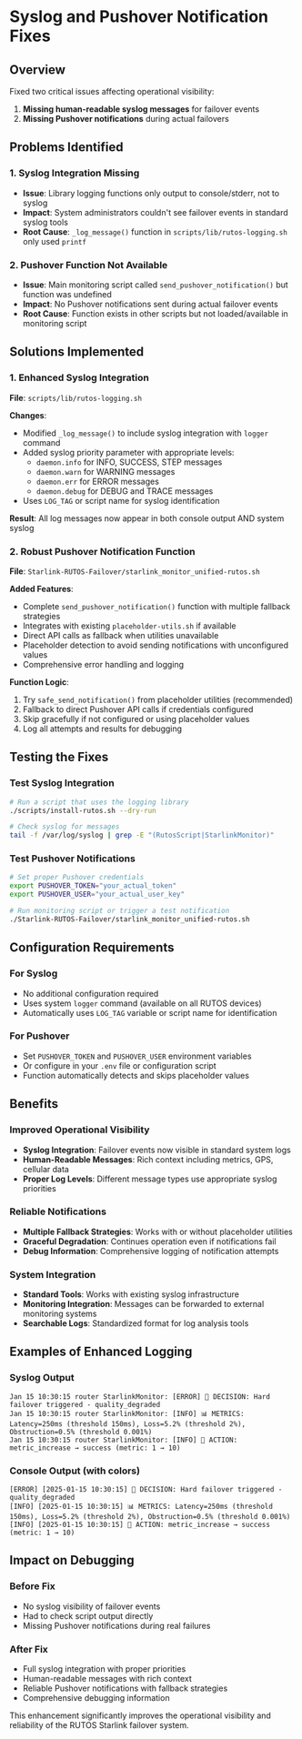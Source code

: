 # Syslog and Pushover Notification Fixes

## Overview
Fixed two critical issues affecting operational visibility:
1. **Missing human-readable syslog messages** for failover events
2. **Missing Pushover notifications** during actual failovers

## Problems Identified

### 1. Syslog Integration Missing
- **Issue**: Library logging functions only output to console/stderr, not to syslog
- **Impact**: System administrators couldn't see failover events in standard syslog tools
- **Root Cause**: `_log_message()` function in `scripts/lib/rutos-logging.sh` only used `printf`

### 2. Pushover Function Not Available
- **Issue**: Main monitoring script called `send_pushover_notification()` but function was undefined
- **Impact**: No Pushover notifications sent during actual failover events
- **Root Cause**: Function exists in other scripts but not loaded/available in monitoring script

## Solutions Implemented

### 1. Enhanced Syslog Integration

**File**: `scripts/lib/rutos-logging.sh`

**Changes**:
- Modified `_log_message()` to include syslog integration with `logger` command
- Added syslog priority parameter with appropriate levels:
  - `daemon.info` for INFO, SUCCESS, STEP messages
  - `daemon.warn` for WARNING messages  
  - `daemon.err` for ERROR messages
  - `daemon.debug` for DEBUG and TRACE messages
- Uses `LOG_TAG` or script name for syslog identification

**Result**: All log messages now appear in both console output AND system syslog

### 2. Robust Pushover Notification Function

**File**: `Starlink-RUTOS-Failover/starlink_monitor_unified-rutos.sh`

**Added Features**:
- Complete `send_pushover_notification()` function with multiple fallback strategies
- Integrates with existing `placeholder-utils.sh` if available
- Direct API calls as fallback when utilities unavailable
- Placeholder detection to avoid sending notifications with unconfigured values
- Comprehensive error handling and logging

**Function Logic**:
1. Try `safe_send_notification()` from placeholder utilities (recommended)
2. Fallback to direct Pushover API calls if credentials configured
3. Skip gracefully if not configured or using placeholder values
4. Log all attempts and results for debugging

## Testing the Fixes

### Test Syslog Integration
```bash
# Run a script that uses the logging library
./scripts/install-rutos.sh --dry-run

# Check syslog for messages
tail -f /var/log/syslog | grep -E "(RutosScript|StarlinkMonitor)"
```

### Test Pushover Notifications
```bash
# Set proper Pushover credentials
export PUSHOVER_TOKEN="your_actual_token"
export PUSHOVER_USER="your_actual_user_key"

# Run monitoring script or trigger a test notification
./Starlink-RUTOS-Failover/starlink_monitor_unified-rutos.sh
```

## Configuration Requirements

### For Syslog
- No additional configuration required
- Uses system `logger` command (available on all RUTOS devices)
- Automatically uses `LOG_TAG` variable or script name for identification

### For Pushover
- Set `PUSHOVER_TOKEN` and `PUSHOVER_USER` environment variables
- Or configure in your `.env` file or configuration script
- Function automatically detects and skips placeholder values

## Benefits

### Improved Operational Visibility
- **Syslog Integration**: Failover events now visible in standard system logs
- **Human-Readable Messages**: Rich context including metrics, GPS, cellular data
- **Proper Log Levels**: Different message types use appropriate syslog priorities

### Reliable Notifications
- **Multiple Fallback Strategies**: Works with or without placeholder utilities
- **Graceful Degradation**: Continues operation even if notifications fail
- **Debug Information**: Comprehensive logging of notification attempts

### System Integration
- **Standard Tools**: Works with existing syslog infrastructure
- **Monitoring Integration**: Messages can be forwarded to external monitoring systems
- **Searchable Logs**: Standardized format for log analysis tools

## Examples of Enhanced Logging

### Syslog Output
```
Jan 15 10:30:15 router StarlinkMonitor: [ERROR] 🚨 DECISION: Hard failover triggered - quality_degraded
Jan 15 10:30:15 router StarlinkMonitor: [INFO] 📊 METRICS: Latency=250ms (threshold 150ms), Loss=5.2% (threshold 2%), Obstruction=0.5% (threshold 0.001%)
Jan 15 10:30:15 router StarlinkMonitor: [INFO] 🎯 ACTION: metric_increase → success (metric: 1 → 10)
```

### Console Output (with colors)
```
[ERROR] [2025-01-15 10:30:15] 🚨 DECISION: Hard failover triggered - quality_degraded
[INFO] [2025-01-15 10:30:15] 📊 METRICS: Latency=250ms (threshold 150ms), Loss=5.2% (threshold 2%), Obstruction=0.5% (threshold 0.001%)
[INFO] [2025-01-15 10:30:15] 🎯 ACTION: metric_increase → success (metric: 1 → 10)
```

## Impact on Debugging

### Before Fix
- No syslog visibility of failover events
- Had to check script output directly
- Missing Pushover notifications during real failures

### After Fix  
- Full syslog integration with proper priorities
- Human-readable messages with rich context
- Reliable Pushover notifications with fallback strategies
- Comprehensive debugging information

This enhancement significantly improves the operational visibility and reliability of the RUTOS Starlink failover system.
